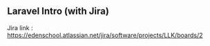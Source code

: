 ## Laravel Intro (with Jira)

Jira link : https://edenschool.atlassian.net/jira/software/projects/LLK/boards/2

